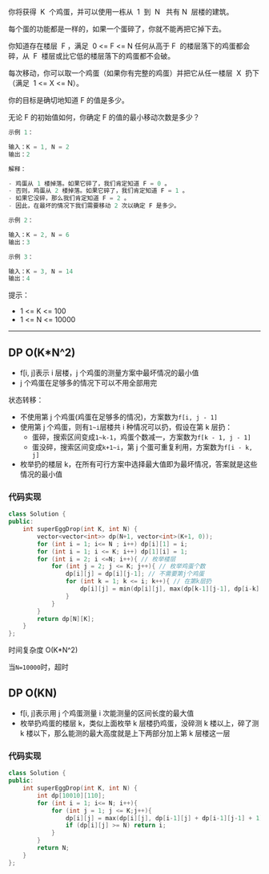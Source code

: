 你将获得  K  个鸡蛋，并可以使用一栋从  1  到  N   共有 N  层楼的建筑。

每个蛋的功能都是一样的，如果一个蛋碎了，你就不能再把它掉下去。

你知道存在楼层  F ，满足  0 <= F <= N 任何从高于 F  的楼层落下的鸡蛋都会碎，从  F  楼层或比它低的楼层落下的鸡蛋都不会破。

每次移动，你可以取一个鸡蛋（如果你有完整的鸡蛋）并把它从任一楼层  X  扔下（满足  1 <= X <= N）。

你的目标是确切地知道 F 的值是多少。

无论 F 的初始值如何，你确定 F 的值的最小移动次数是多少？

```cpp
示例 1：

输入：K = 1, N = 2
输出：2

解释：

- 鸡蛋从 1 楼掉落。如果它碎了，我们肯定知道 F = 0 。
- 否则，鸡蛋从 2 楼掉落。如果它碎了，我们肯定知道 F = 1 。
- 如果它没碎，那么我们肯定知道 F = 2 。
- 因此，在最坏的情况下我们需要移动 2 次以确定 F 是多少。

示例 2：

输入：K = 2, N = 6
输出：3

示例 3：

输入：K = 3, N = 14
输出：4
```

提示：

- 1 <= K <= 100
- 1 <= N <= 10000

---

## DP O(K\*N^2)

- f[i, j]表示 i 层楼，j 个鸡蛋的测量方案中最坏情况的最小值
- j 个鸡蛋在足够多的情况下可以不用全部用完

状态转移：

- 不使用第 j 个鸡蛋(鸡蛋在足够多的情况)，方案数为`f[i, j - 1]`
- 使用第 j 个鸡蛋，则有`1~i`层楼共 i 种情况可以扔，假设在第 k 层扔：
  - 蛋碎，搜索区间变成`1~k-1`，鸡蛋个数减一，方案数为`f[k - 1, j - 1]`
  - 蛋没碎，搜索区间变成`k+1~i`，第 j 个蛋可重复利用，方案数为`f[i - k, j]`
- 枚举扔的楼层 k，在所有可行方案中选择最大值即为最坏情况，答案就是这些情况的最小值

### 代码实现

```cpp
class Solution {
public:
    int superEggDrop(int K, int N) {
        vector<vector<int>> dp(N+1, vector<int>(K+1, 0));
        for (int i = 1; i<= N ; i++) dp[i][1] = i;
        for (int i = 1; i <= K; i++) dp[1][i] = 1;
        for (int i = 2; i <=N; i++){ // 枚举楼层
            for (int j = 2; j <= K; j++){ // 枚举鸡蛋个数
                dp[i][j] = dp[i][j-1]; // 不需要第j个鸡蛋
                for (int k = 1; k <= i; k++){ // 在第k层扔
                    dp[i][j] = min(dp[i][j], max(dp[k-1][j-1], dp[i-k][j]) + 1); // 不碎和碎了两种情况，取最大值（最坏情况）+ 操作1次
                }
            }
        }
        return dp[N][K];
    }
};
```

时间复杂度 O(K\*N^2)

当`N=10000`时，超时

## DP O(KN)

- f[i, j]表示用 j 个鸡蛋测量 i 次能测量的区间长度的最大值
- 枚举扔鸡蛋的楼层 k，类似上面枚举 k 层楼扔鸡蛋，没碎测 k 楼以上，碎了测 k 楼以下，那么能测的最大高度就是上下两部分加上第 k 层楼这一层

### 代码实现

```cpp
class Solution {
public:
    int superEggDrop(int K, int N) {
        int dp[10010][110];
        for (int i = 1; i<= N; i++){
            for (int j = 1; j <= K;j++){
                dp[i][j] = max(dp[i][j], dp[i-1][j] + dp[i-1][j-1] + 1);
                if (dp[i][j] >= N) return i;
            }
        }
        return N;
    }
};
```
